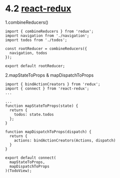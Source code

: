 # 4.2 [react-redux](https://github.com/reactjs/react-redux)

1.combineReducers()
```
import { combineReducers } from 'redux';
import navigation from './navigation';
import todos from './todos';

const rootReducer = combineReducers({
  navigation, todos
});

export default rootReducer;

```

2.mapStateToProps & mapDispatchToProps

```
import { bindActionCreators } from 'redux';
import { connect } from 'react-redux';
...

...
function mapStateToProps(state) {
  return {
    todos: state.todos
  };
}

function mapDispatchToProps(dispatch) {
  return {
    actions: bindActionCreators(Actions, dispatch)
  }
}

export default connect(
  mapStateToProps,
  mapDispatchToProps
)(TodoView);
```